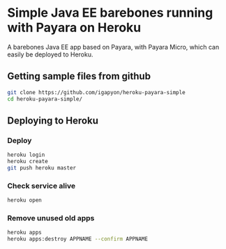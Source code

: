 # Simple Java EE barebones running with Payara on Heroku

A barebones Java EE app based on Payara, with Payara Micro, which can easily be deployed to Heroku.

## Getting sample files from github

```sh
git clone https://github.com/igapyon/heroku-payara-simple
cd heroku-payara-simple/
```

## Deploying to Heroku

### Deploy

```sh
heroku login
heroku create
git push heroku master
```

### Check service alive

```sh
heroku open
```

### Remove unused old apps

```sh
heroku apps
heroku apps:destroy APPNAME --confirm APPNAME
```
